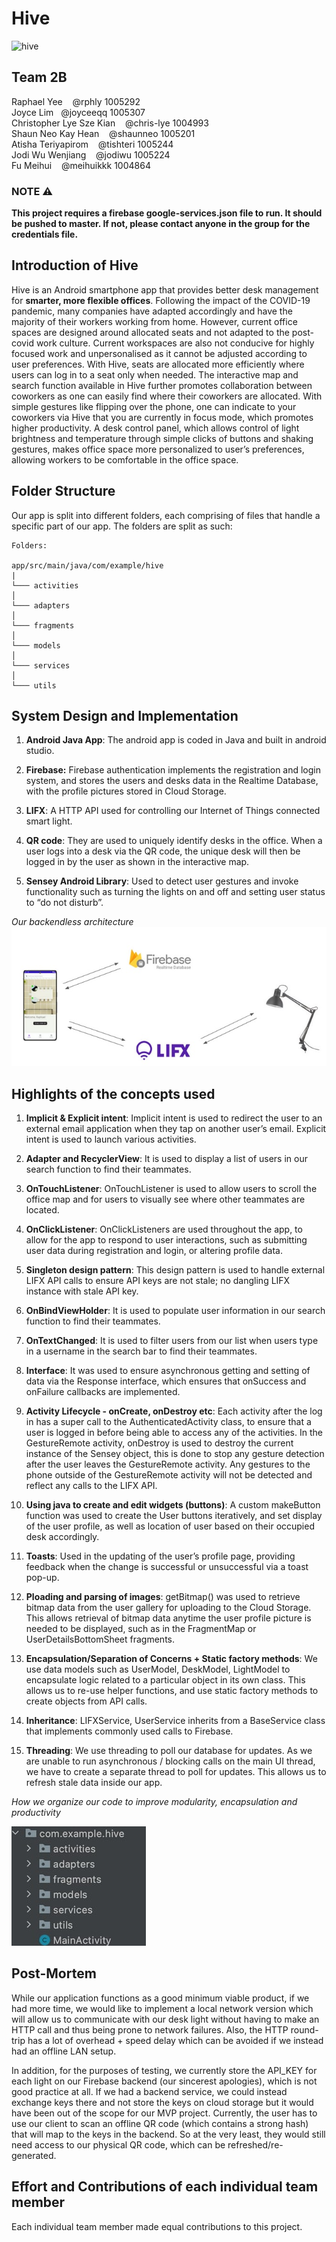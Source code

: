 # Hive
![hive](https://i.imgur.com/tbqLryV.png)

## Team 2B

Raphael Yee &nbsp;&nbsp; @rphly 1005292
<br/>
Joyce Lim&nbsp;&nbsp; @joyceeqq 1005307
<br/>
Christopher Lye Sze Kian &nbsp;&nbsp; @chris-lye 1004993
<br/>
Shaun Neo Kay Hean &nbsp;&nbsp; @shaunneo 1005201
<br/>
Atisha Teriyapirom &nbsp;&nbsp; @tishteri 1005244
<br/>
Jodi Wu Wenjiang &nbsp;&nbsp; @jodiwu 1005224
<br/>
Fu Meihui &nbsp;&nbsp; @meihuikkk 1004864
<br/>


### NOTE ⚠️
<b>This project requires a firebase google-services.json file to run. It should be pushed to master. If not, please contact anyone in the group for the credentials file.</b>

## Introduction of Hive
Hive is an Android smartphone app that provides better desk management for <b>smarter, more flexible offices</b>. Following the impact of the COVID-19 pandemic, many companies have adapted accordingly and have the majority of their workers working from home. However, current office spaces are designed around allocated seats and not adapted to the post-covid work culture. Current workspaces are also not conducive for highly focused work and unpersonalised as it cannot be adjusted according to user preferences. With Hive, seats are allocated more efficiently where users can log in to a seat only when needed. The interactive map and search function available in Hive further promotes collaboration between coworkers as one can easily find where their coworkers are allocated. With simple gestures like flipping over the phone, one can indicate to your coworkers via Hive that you are currently in focus mode, which promotes higher productivity. A desk control panel, which allows control of light brightness and temperature through simple clicks of buttons and shaking gestures, makes office space more personalized to user’s preferences, allowing workers to be comfortable in the office space. 

## Folder Structure
Our app is split into different folders, each comprising of files that handle a specific part of our app. The folders are split as such:
```
Folders:

app/src/main/java/com/example/hive
|
└─── activities             
│ 
└─── adapters
│ 
└─── fragments
│ 
└─── models
│ 
└─── services
│
└─── utils
```

## System Design and Implementation
1. <b>Android Java App</b>: The android app is coded in Java and built in android studio.

2. <b>Firebase:</b> Firebase authentication implements the registration and login system, and stores the users and desks data in the Realtime Database, with the profile pictures stored in Cloud Storage.

3. <b>LIFX</b>: A HTTP API used for controlling our Internet of Things connected smart light.

4. <b>QR code</b>: They are used to uniquely identify desks in the office. When a user logs into a desk via the QR code, the unique desk will then be logged in by the user as shown in the interactive map.

5. <b>Sensey Android Library</b>: Used to detect user gestures and invoke functionality such as turning the lights on and off and setting user status to “do not disturb”.

_Our backendless architecture_
![SystemArchi](https://github.com/rphly/hive/blob/master/Images/SystemArchi.jpg)

## Highlights of the concepts used
1. <b>Implicit & Explicit intent</b>: Implicit intent is used to redirect the user to an external email application when they tap on another user’s email. Explicit intent is used to launch various activities.

2. <b>Adapter and RecyclerView</b>: It is used to display a list of users in our search function to find their teammates.

3. <b>OnTouchListener</b>: OnTouchListener is used to allow users to scroll the office map and for users to visually see where other teammates are located.

4. <b>OnClickListener</b>: OnClickListeners are used throughout the app, to allow for the app to respond to user interactions, such as submitting user data during registration and login, or altering profile data.

5. <b>Singleton design pattern</b>: This design pattern is used to handle external LIFX API calls to ensure API keys are not stale; no dangling LIFX instance with stale API key.

6. <b>OnBindViewHolder</b>: It is used to populate user information in our search function to find their teammates.

7. <b>OnTextChanged</b>: It is used to filter users from our list when users type in a username in the search bar to find their teammates.

8. <b>Interface</b>: It was used to ensure asynchronous getting and setting of data via the Response interface, which ensures that onSuccess and onFailure callbacks are implemented.

9. <b>Activity Lifecycle - onCreate, onDestroy etc</b>: Each activity after the log in has a super call to the AuthenticatedActivity class, to ensure that a user is logged in before being able to access any of the activities. In the GestureRemote activity, onDestroy is used to destroy the current instance of the Sensey object, this is done to stop any gesture detection after the user leaves the GestureRemote activity. Any gestures to the phone outside of the GestureRemote activity will not be detected and reflect any calls to the LIFX API.

10. <b>Using java to create and edit widgets (buttons)</b>: A custom makeButton function was used to create the User buttons iteratively, and set display of the user profile, as well as location of user based on their occupied desk accordingly.

11. <b>Toasts</b>: Used in the updating of the user’s profile page, providing feedback when the change is successful or unsuccessful via a toast pop-up.

12. <b>Ploading and parsing of images</b>: getBitmap() was used to retrieve bitmap data from the user gallery for uploading to the Cloud Storage. This allows retrieval of bitmap data anytime the user profile picture is needed to be displayed, such as in the FragmentMap or UserDetailsBottomSheet fragments.


13. <b>Encapsulation/Separation of Concerns + Static factory methods</b>: We use data models such as UserModel, DeskModel, LightModel to encapsulate logic related to a particular object in its own class. This allows us to re-use helper functions, and use static factory methods to create objects from API calls.

14. <b>Inheritance</b>: LIFXService, UserService inherits from a BaseService class that implements commonly used calls to Firebase. 

15. <b>Threading</b>: We use threading to poll our database for updates. As we are unable to run asynchronous / blocking calls on the main UI thread, we have to create a separate thread to poll for updates. This allows us to refresh stale data inside our app.

_How we organize our code to improve modularity, encapsulation and productivity_ 

![organization](https://github.com/rphly/hive/blob/master/Images/organization.jpg)

## Post-Mortem
While our application functions as a good minimum viable product, if we had more time, we would like to implement a local network version which will allow us to communicate with our desk light without having to make an HTTP call and thus being prone to network failures. Also, the HTTP round-trip has a lot of overhead + speed delay which can be avoided if we instead had an offline LAN setup.

In addition, for the purposes of testing, we currently store the API_KEY for each light on our Firebase backend (our sincerest apologies), which is not good practice at all. If we had a backend service, we could instead exchange keys there and not store the keys on cloud storage but it would have been out of the scope for our MVP project. Currently, the user has to use our client to scan an offline QR code (which contains a strong hash) that will map to the keys in the backend. So at the very least, they would still need access to our physical QR code, which can be refreshed/re-generated.

## Effort and Contributions of each individual team member
Each individual team member made equal contributions to this project. 